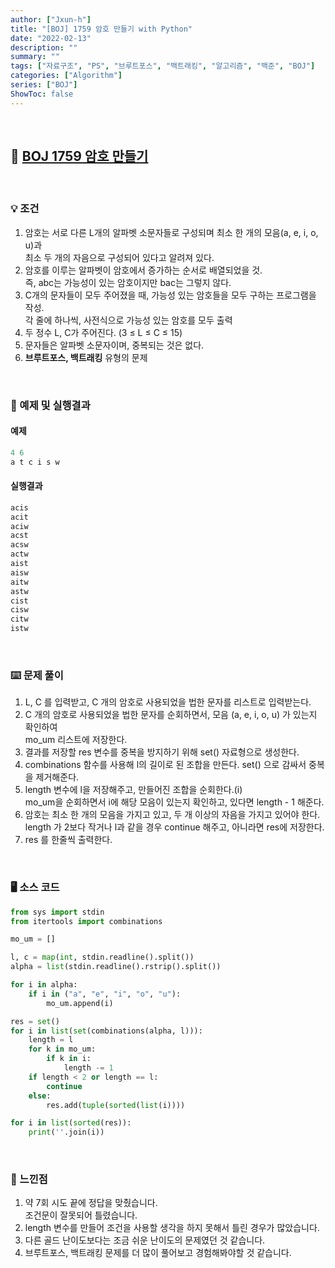 ```yaml
---
author: ["Jxun-h"]
title: "[BOJ] 1759 암호 만들기 with Python"
date: "2022-02-13"
description: ""
summary: ""
tags: ["자료구조", "PS", "브루트포스", "백트래킹", "알고리즘", "백준", "BOJ"]
categories: ["Algorithm"]
series: ["BOJ"]
ShowToc: false
---
```


<br>

## 📌 <a href="https://www.acmicpc.net/problem/1759" target="_blank">BOJ 1759 암호 만들기</a>

<br>

### 💡 조건

1.  암호는 서로 다른 L개의 알파벳 소문자들로 구성되며 최소 한 개의 모음(a, e, i, o, u)과  
    최소 두 개의 자음으로 구성되어 있다고 알려져 있다.
2.  암호를 이루는 알파벳이 암호에서 증가하는 순서로 배열되었을 것.  
    즉, abc는 가능성이 있는 암호이지만 bac는 그렇지 않다.
3.  C개의 문자들이 모두 주어졌을 때, 가능성 있는 암호들을 모두 구하는 프로그램을 작성.  
    각 줄에 하나씩, 사전식으로 가능성 있는 암호를 모두 출력
4.  두 정수 L, C가 주어진다. (3 ≤ L ≤ C ≤ 15)
5.  문자들은 알파벳 소문자이며, 중복되는 것은 없다.
6.  **브루트포스, 백트래킹** 유형의 문제

<br>

### 🔖 예제 및 실행결과

#### 예제

```py
4 6
a t c i s w
```

#### 실행결과

```py
acis
acit
aciw
acst
acsw
actw
aist
aisw
aitw
astw
cist
cisw
citw
istw
```

<br>

### ⌨️ 문제 풀이

1.  L, C 를 입력받고, C 개의 암호로 사용되었을 법한 문자를 리스트로 입력받는다.
2.  C 개의 암호로 사용되었을 법한 문자를 순회하면서, 모음 (a, e, i, o, u) 가 있는지 확인하여  
    mo_um 리스트에 저장한다.
3.  결과를 저장할 res 변수를 중복을 방지하기 위해 set() 자료형으로 생성한다.
4.  combinations 함수를 사용해 l의 길이로 된 조합을 만든다. set() 으로 감싸서 중복을 제거해준다.
5.  length 변수에 l을 저장해주고, 만들어진 조합을 순회한다.(i)  
    mo_um을 순회하면서 i에 해당 모음이 있는지 확인하고, 있다면 length - 1 해준다.
6.  암호는 최소 한 개의 모음을 가지고 있고, 두 개 이상의 자음을 가지고 있어야 한다.  
    length 가 2보다 작거나 l과 같을 경우 continue 해주고, 아니라면 res에 저장한다.
7.  res 를 한줄씩 출력한다.

<br>

### 🖥 소스 코드

```py
from sys import stdin
from itertools import combinations

mo_um = []

l, c = map(int, stdin.readline().split())
alpha = list(stdin.readline().rstrip().split())

for i in alpha:
    if i in ("a", "e", "i", "o", "u"):
        mo_um.append(i)

res = set()
for i in list(set(combinations(alpha, l))):
    length = l
    for k in mo_um:
        if k in i:
            length -= 1
    if length < 2 or length == l:
        continue
    else:
        res.add(tuple(sorted(list(i))))

for i in list(sorted(res)):
    print(''.join(i))
```

<br>

### 💾 느낀점

1.  약 7회 시도 끝에 정답을 맞췄습니다.  
    조건문이 잘못되어 틀렸습니다.
2.  length 변수를 만들어 조건을 사용할 생각을 하지 못해서 틀린 경우가 많았습니다.
3.  다른 골드 난이도보다는 조금 쉬운 난이도의 문제였던 것 같습니다.
4.  브루트포스, 백트래킹 문제를 더 많이 풀어보고 경험해봐야할 것 같습니다.